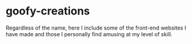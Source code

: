 # goofy-creations
Regardless of the name, here I include some of the front-end websites I have made and those I personally find amusing at my level of skill.
